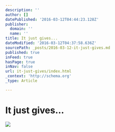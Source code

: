 ```yaml
---
description: ''
author: []
datePublished: '2016-03-12T04:44:23.128Z'
publisher:
  domain: ''
  name: ''
title: It just gives...
dateModified: '2016-03-12T04:37:58.636Z'
sourcePath: _posts/2016-03-12-it-just-gives.md
published: true
inFeed: true
hasPage: true
inNav: false
url: it-just-gives/index.html
_context: 'http://schema.org'
_type: Article

---
```

# It just gives...
![](https://the-grid-user-content.s3-us-west-2.amazonaws.com/076e0a70-0c9f-4949-b4ba-93fc536acaae.png)